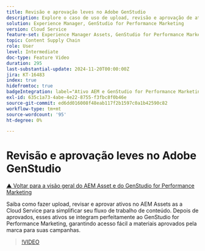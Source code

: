 ```yaml
---
title: Revisão e aprovação leves no Adobe GenStudio
description: Explore o caso de uso de upload, revisão e aprovação de ativos no AEM Assets para disponibilizá-los para uso no GenStudio for Performance Marketing.
solution: Experience Manager, GenStudio for Performance Marketing
version: Cloud Service
feature-set: Experience Manager Assets, GenStudio for Performance Marketing
topic: Content Supply Chain
role: User
level: Intermediate
doc-type: Feature Video
duration: 295
last-substantial-update: 2024-11-20T00:00:00Z
jira: KT-16483
index: true
hidefromtoc: true
badgeIntegration: label="Ativo AEM e GenStudio for Performance Marketing" type="positive"
exl-id: 635c1a73-4abe-4e22-8755-f3fbc8f0b46e
source-git-commit: ed6dd016008f48eab117f2b1597c0a1b42590c82
workflow-type: tm+mt
source-wordcount: '95'
ht-degree: 0%

---
```


# Revisão e aprovação leves no Adobe GenStudio

[▲ Voltar para a visão geral do AEM Asset e do GenStudio for Performance Marketing](./overview.md)

Saiba como fazer upload, revisar e aprovar ativos no AEM Assets as a Cloud Service para simplificar seu fluxo de trabalho de conteúdo. Depois de aprovados, esses ativos se integram perfeitamente ao GenStudio for Performance Marketing, garantindo acesso fácil a materiais aprovados pela marca para suas campanhas.

>[!VIDEO](https://video.tv.adobe.com/v/3439265/?learn=on)
